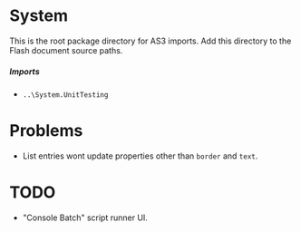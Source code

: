 # System
This is the root package directory for AS3 imports. Add this directory to the Flash document source paths.

##### Imports
* `..\System.UnitTesting`

# Problems
* List entries wont update properties other than `border` and `text`.

# TODO
* "Console Batch" script runner UI.

